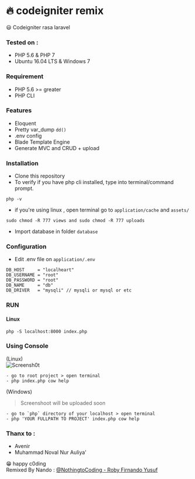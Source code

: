  # :fire: codeigniter remix  

:smiley:
Codeigniter rasa laravel

### Tested on :  
- PHP 5.6 & PHP 7
- Ubuntu 16.04 LTS & Windows 7

### Requirement 
- PHP 5.6 >= greater
- PHP CLI

### Features
- Eloquent 
- Pretty var_dump `dd()`
- .env config
- Blade Template Engine
- Generate MVC and CRUD + upload

### Installation

 - Clone this repository
 - To verify if you have php cli installed, type into terminal/command prompt.
```
php -v
```
- if you're using linux , open terminal go to `application/cache` and `assets/`
```
sudo chmod -R 777 views and sudo chmod -R 777 uploads
```
- Import database in folder `database` 

### Configuration
 - Edit .env file on `application/.env`
```
DB_HOST		= "localheart"
DB_USERNAME	= "root"
DB_PASSWORD	= "root"
DB_NAME 	= "db"
DB_DRIVER 	= "mysqli" // mysqli or mysql or etc

```

### RUN 

#### Linux 
```
php -S localhost:8000 index.php
```

### Using Console

(Linux)<br>
![Screensh0t](https://raw.githubusercontent.com/robyfirnandoyusuf/codeigniter-remix/master/Screenshot_2018-12-26_09-00-56.png)
```
- go to root project > open terminal
- php index.php cow help
```

(Windows)<br>
> Screenshoot will be uploaded soon
```
- go to `php` directory of your localhost > open terminal 
- php 'YOUR FULLPATH TO PROJECT' index.php cow help
```

### Thanx to : 
- Avenir
- Muhammad Noval Nur Auliya' 

:grin: happy c0ding<br />
Remixed By Nando : [@NothingtoCoding - Roby Firnando Yusuf](mailto:nothingtocoding@gmail.com)
